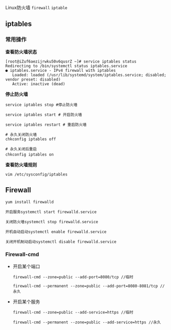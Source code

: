 
Linux防火墙 `firewall` `iptable`

## iptables

### 常用操作

**查看防火墙状态**

```shell
[root@iZuf6aezijrwku50v6qusrZ ~]# service iptables status
Redirecting to /bin/systemctl status iptables.service
● iptables.service - IPv4 firewall with iptables
   Loaded: loaded (/usr/lib/systemd/system/iptables.service; disabled; vendor preset: disabled)
   Active: inactive (dead)

```

**停止防火墙**

```shell
service iptables stop #停止防火墙

service iptables start # 开启防火墙

service iptables restart # 重启防火墙

# 永久关闭防火墙
chkconfig iptables off  

# 永久关闭后重启
chkconfig iptables on　　
```

**查看防火墙规则**

```shell
vim /etc/sysconfig/iptables
```



## Firewall

`yum install firewalld`

```shell
开启服务systemctl start firewalld.service

关闭防火墙systemctl stop firewalld.service

开机自动启动systemctl enable firewalld.service

关闭开机制动启动systemctl disable firewalld.service
```

### Firewall-cmd

- 开启某个端口

  ```shell
  firewall-cmd --zone=public --add-port=8080/tcp //临时
  
  firewall-cmd --permanent --zone=public --add-port=8080-8081/tcp //永久
  ```

- 开启某个服务

  ```shell
  firewall-cmd --zone=public --add-service=https //临时
  
  firewall-cmd --permanent --zone=public --add-service=https //永久
  ```

  



